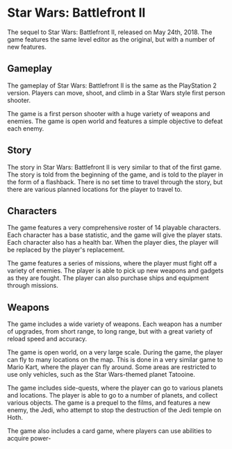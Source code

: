 # Star Wars: Battlefront II

The sequel to Star Wars: Battlefront II, released on May 24th, 2018. The game features the same level editor as the original, but with a number of new features.

## Gameplay

The gameplay of Star Wars: Battlefront II is the same as the PlayStation 2 version. Players can move, shoot, and climb in a Star Wars style first person shooter.

The game is a first person shooter with a huge variety of weapons and enemies. The game is open world and features a simple objective to defeat each enemy.

## Story

The story in Star Wars: Battlefront II is very similar to that of the first game. The story is told from the beginning of the game, and is told to the player in the form of a flashback. There is no set time to travel through the story, but there are various planned locations for the player to travel to.

## Characters

The game features a very comprehensive roster of 14 playable characters. Each character has a base statistic, and the game will give the player stats. Each character also has a health bar. When the player dies, the player will be replaced by the player's replacement.

The game features a series of missions, where the player must fight off a variety of enemies. The player is able to pick up new weapons and gadgets as they are fought. The player can also purchase ships and equipment through missions.

## Weapons

The game includes a wide variety of weapons. Each weapon has a number of upgrades, from short range, to long range, but with a great variety of reload speed and accuracy.

The game is open world, on a very large scale. During the game, the player can fly to many locations on the map. This is done in a very similar game to Mario Kart, where the player can fly around. Some areas are restricted to use only vehicles, such as the Star Wars-themed planet Tatooine.

The game includes side-quests, where the player can go to various planets and locations. The player is able to go to a number of planets, and collect various objects. The game is a prequel to the films, and features a new enemy, the Jedi, who attempt to stop the destruction of the Jedi temple on Hoth.

The game also includes a card game, where players can use abilities to acquire power-